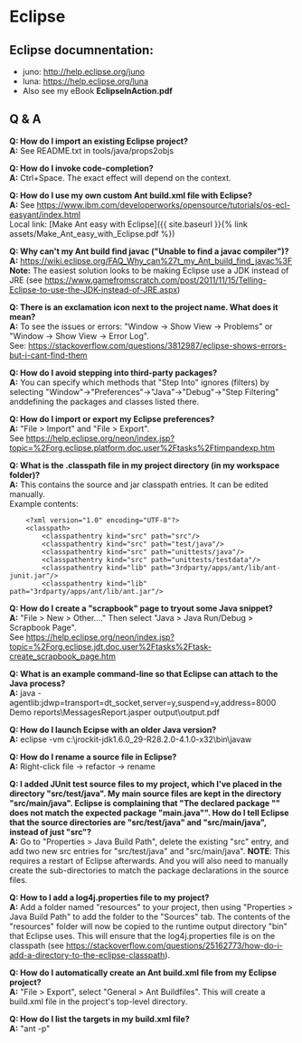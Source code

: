 # Eclipse   

## Eclipse documnentation:  
* juno: http://help.eclipse.org/juno
* luna: https://help.eclipse.org/luna
* Also see my eBook **EclipseInAction.pdf**
  
## Q & A
**Q: How do I import an existing Eclipse project?**  
**A:** See README.txt in tools/java/props2objs  
    
**Q: How do I invoke code-completion?**  
**A:** Ctrl+Space. The exact effect will depend on the context.  
  
**Q: How do I use my own custom Ant build.xml file with Eclipse?**  
**A:** See https://www.ibm.com/developerworks/opensource/tutorials/os-ecl-easyant/index.html  
Local link: [Make Ant easy with Eclipse]({{ site.baseurl }}{% link assets/Make_Ant_easy_with_Eclipse.pdf %})  
  
**Q: Why can't my Ant build find javac ("Unable to find a javac compiler")?**  
**A:** https://wiki.eclipse.org/FAQ_Why_can%27t_my_Ant_build_find_javac%3F  
**Note:** The easiest solution looks to be making Eclipse use a JDK instead of JRE (see https://www.gamefromscratch.com/post/2011/11/15/Telling-Eclipse-to-use-the-JDK-instead-of-JRE.aspx)  
  
**Q: There is an exclamation icon next to the project name. What does it mean?**  
**A:** To see the issues or errors: "Window → Show View → Problems" or "Window → Show View → Error Log".  
See: https://stackoverflow.com/questions/3812987/eclipse-shows-errors-but-i-cant-find-them  
    
**Q: How do I avoid stepping into third-party packages?**  
**A:** You can specify which methods that "Step Into" ignores (filters) by selecting "Window"→"Preferences"→"Java"→"Debug"→"Step Filtering" anddefining the packages and classes listed there.  
  
**Q: How do I import or export my Eclipse preferences?**  
**A:** "File > Import" and "File > Export".  
See https://help.eclipse.org/neon/index.jsp?topic=%2Forg.eclipse.platform.doc.user%2Ftasks%2Ftimpandexp.htm  
  
**Q: What is the .classpath file in my project directory (in my workspace folder)?**  
**A:** This contains the source and jar classpath entries. It can be edited manually.  
Example contents:  
````  
    <?xml version="1.0" encoding="UTF-8"?>
    <classpath>
        <classpathentry kind="src" path="src"/>
        <classpathentry kind="src" path="test/java"/>
        <classpathentry kind="src" path="unittests/java"/>
        <classpathentry kind="src" path="unittests/testdata"/>
        <classpathentry kind="lib" path="3rdparty/apps/ant/lib/ant-junit.jar"/>
        <classpathentry kind="lib" path="3rdparty/apps/ant/lib/ant.jar"/>
````  

**Q: How do I create a "scrapbook" page to tryout some Java snippet?**  
**A:** "File > New > Other...." Then select "Java > Java Run/Debug > Scrapbook Page".  
See https://help.eclipse.org/neon/index.jsp?topic=%2Forg.eclipse.jdt.doc.user%2Ftasks%2Ftask-create_scrapbook_page.htm  
  
**Q: What is an example command-line so that Eclipse can attach to the Java process?**  
**A:** java -agentlib:jdwp=transport=dt_socket,server=y,suspend=y,address=8000 Demo reports\MessagesReport.jasper output\output.pdf  
  
**Q: How do I launch Ecipse with an older Java version?**  
**A:** eclipse -vm c:\jrockit-jdk1.6.0_29-R28.2.0-4.1.0-x32\bin\javaw  
  
**Q: How do I rename a source file in Eclipse?**  
**A:** Right-click file -> refactor -> rename    
  
**Q: I added JUnit test source files to my project, which I've placed in the directory "src/test/java". My main source files are kept in the directory "src/main/java". Eclipse is complaining that "The declared package "" does not match the expected package "main.java"". How do I tell Eclipse that the source directories are "src/test/java" and "src/main/java", instead of just "src"?**  
**A:** Go to "Properties > Java Build Path", delete the existing "src" entry, and add two new src entries for "src/test/java" and "src/main/java". **NOTE**: This requires a restart of Eclipse afterwards. And you will also need to manually create the sub-directories to match the package declarations in the source files.  
  
**Q: How to I add a log4j.properties file to my project?**  
**A:** Add a folder named "resources" to your project, then using "Properties > Java Build Path" to add the folder to the "Sources" tab. The contents of the "resources" folder will now be copied to the runtime output directory "bin" that Eclipse uses. This will ensure that the log4j.properties file is on the classpath (see https://stackoverflow.com/questions/25162773/how-do-i-add-a-directory-to-the-eclipse-classpath).  
  
**Q: How do I automatically create an Ant build.xml file from my Eclipse project?**    
**A:** "File > Export", select "General > Ant Buildfiles". This will create a build.xml file in the project's top-level directory.  
  
**Q: How do I list the targets in my build.xml file?**  
**A:** "ant -p"  
